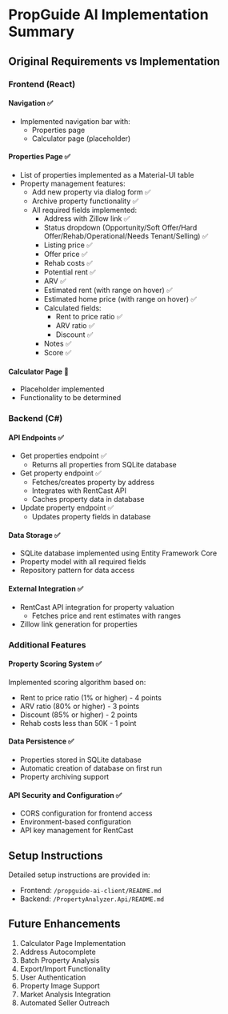 # PropGuide AI Implementation Summary

## Original Requirements vs Implementation

### Frontend (React)

#### Navigation ✅
- Implemented navigation bar with:
  - Properties page
  - Calculator page (placeholder)

#### Properties Page ✅
- List of properties implemented as a Material-UI table
- Property management features:
  - Add new property via dialog form ✅
  - Archive property functionality ✅
  - All required fields implemented:
    - Address with Zillow link ✅
    - Status dropdown (Opportunity/Soft Offer/Hard Offer/Rehab/Operational/Needs Tenant/Selling) ✅
    - Listing price ✅
    - Offer price ✅
    - Rehab costs ✅
    - Potential rent ✅
    - ARV ✅
    - Estimated rent (with range on hover) ✅
    - Estimated home price (with range on hover) ✅
    - Calculated fields:
      - Rent to price ratio ✅
      - ARV ratio ✅
      - Discount ✅
    - Notes ✅
    - Score ✅

#### Calculator Page 🚧
- Placeholder implemented
- Functionality to be determined

### Backend (C#)

#### API Endpoints ✅
- Get properties endpoint ✅
  - Returns all properties from SQLite database
- Get property endpoint ✅
  - Fetches/creates property by address
  - Integrates with RentCast API
  - Caches property data in database
- Update property endpoint ✅
  - Updates property fields in database

#### Data Storage ✅
- SQLite database implemented using Entity Framework Core
- Property model with all required fields
- Repository pattern for data access

#### External Integration ✅
- RentCast API integration for property valuation
  - Fetches price and rent estimates with ranges
- Zillow link generation for properties

### Additional Features

#### Property Scoring System ✅
Implemented scoring algorithm based on:
- Rent to price ratio (1% or higher) - 4 points
- ARV ratio (80% or higher) - 3 points
- Discount (85% or higher) - 2 points
- Rehab costs less than 50K - 1 point

#### Data Persistence ✅
- Properties stored in SQLite database
- Automatic creation of database on first run
- Property archiving support

#### API Security and Configuration ✅
- CORS configuration for frontend access
- Environment-based configuration
- API key management for RentCast

## Setup Instructions

Detailed setup instructions are provided in:
- Frontend: `/propguide-ai-client/README.md`
- Backend: `/PropertyAnalyzer.Api/README.md`

## Future Enhancements

1. Calculator Page Implementation
2. Address Autocomplete
3. Batch Property Analysis
4. Export/Import Functionality
5. User Authentication
6. Property Image Support
7. Market Analysis Integration
8. Automated Seller Outreach 